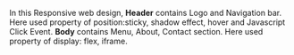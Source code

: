 
In this Responsive web design,
**Header** contains Logo and Navigation bar.
Here used property of position:sticky, shadow effect, hover and Javascript Click Event.
**Body** contains Menu, About, Contact section.
Here used property of display: flex, iframe. 
